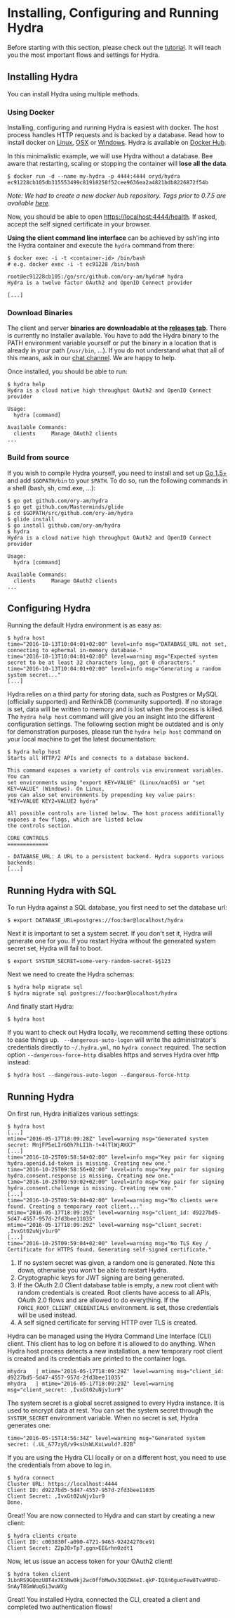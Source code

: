 # Installing, Configuring and Running Hydra

Before starting with this section, please check out the [tutorial](./demo.md). It will teach you the most important flows
and settings for Hydra.

## Installing Hydra

You can install Hydra using multiple methods.

### Using Docker

Installing, configuring and running Hydra is easiest with docker. The host process
handles HTTP requests and is backed by a database.
Read how to install docker on [Linux](https://docs.docker.com/linux/), [OSX](https://docs.docker.com/mac/) or
[Windows](https://docs.docker.com/windows/). Hydra is available on [Docker Hub](https://hub.docker.com/r/oryd/hydra/).

In this minimalistic example, we will use Hydra without a database. Bee aware that restarting, scaling
or stopping the container will **lose all the data**.

```
$ docker run -d --name my-hydra -p 4444:4444 oryd/hydra
ec91228cb105db315553499c81918258f52cee9636ea2a4821bdb8226872f54b
```

*Note: We had to create a new docker hub repository. Tags prior to 0.7.5 are available [here](https://hub.docker.com/r/ory-am/hydra/).*

Now, you should be able to open [https://localhost:4444/health](https://localhost:4444/health). If asked, accept the self signed
certificate in your browser.

**Using the client command line interface** can be achieved by ssh'ing into the Hydra container
and execute the `hydra` command from there:

```
$ docker exec -i -t <container-id> /bin/bash
# e.g. docker exec -i -t ec91228 /bin/bash

root@ec91228cb105:/go/src/github.com/ory-am/hydra# hydra
Hydra is a twelve factor OAuth2 and OpenID Connect provider

[...]
```

### Download Binaries

The client and server **binaries are downloadable at the [releases tab](https://github.com/ory-am/hydra/releases)**.
There is currently no installer available. You have to add the Hydra binary to the PATH environment variable yourself or put
the binary in a location that is already in your path (`/usr/bin`, ...). 
If you do not understand what that all of this means, ask in our [chat channel](https://gitter.im/ory-am/hydra). We are happy to help.

Once installed, you should be able to run:

```
$ hydra help
Hydra is a cloud native high throughput OAuth2 and OpenID Connect provider

Usage:
  hydra [command]

Available Commands:
  clients     Manage OAuth2 clients
...
```

### Build from source

If you wish to compile Hydra yourself, you need to install and set up [Go 1.5+](https://golang.org/) and add `$GOPATH/bin`
to your `$PATH`. To do so, run the following commands in a shell (bash, sh, cmd.exe, ...):

```
$ go get github.com/ory-am/hydra
$ go get github.com/Masterminds/glide
$ cd $GOPATH/src/github.com/ory-am/hydra
$ glide install
$ go install github.com/ory-am/hydra
$ hydra
Hydra is a cloud native high throughput OAuth2 and OpenID Connect provider

Usage:
  hydra [command]

Available Commands:
  clients     Manage OAuth2 clients
...
```

## Configuring Hydra

Running the default Hydra environment is as easy as:
 
```
$ hydra host
time="2016-10-13T10:04:01+02:00" level=info msg="DATABASE_URL not set, connecting to ephermal in-memory database."
time="2016-10-13T10:04:01+02:00" level=warning msg="Expected system secret to be at least 32 characters long, got 0 characters."
time="2016-10-13T10:04:01+02:00" level=info msg="Generating a random system secret..."
[...]
```

Hydra relies on a third party for storing data, such as Postgres or MySQL (officially supported) and RethinkDB
(community supported). If no storage is set, data will be written to memory and is lost when the process is killed.
The `hydra help host` command will give you an insight into the different configuration settings. The following section
might be outdated and is only for demonstration purposes, please run the `hydra help host` command on your local
machine to get the latest documentation:

```
$ hydra help host
Starts all HTTP/2 APIs and connects to a database backend.

This command exposes a variety of controls via environment variables. You can
set environments using "export KEY=VALUE" (Linux/macOS) or "set KEY=VALUE" (Windows). On Linux,
you can also set environments by prepending key value pairs: "KEY=VALUE KEY2=VALUE2 hydra"

All possible controls are listed below. The host process additionally exposes a few flags, which are listed below
the controls section.

CORE CONTROLS
=============

- DATABASE_URL: A URL to a persistent backend. Hydra supports various backends:
[...]
```

## Running Hydra with SQL

To run Hydra against a SQL database, you first need to set the database url:

```
$ export DATABASE_URL=postgres://foo:bar@localhost/hydra
```

Next it is important to set a system secret. If you don't set it, Hydra will generate one for you. If you restart
Hydra without the generated system secret set, Hydra will fail to boot.

```
$ export SYSTEM_SECRET=some-very-random-secret-$§123
```

Next we need to create the Hydra schemas:

```
$ hydra help migrate sql
$ hydra migrate sql postgres://foo:bar@localhost/hydra
```

And finally start Hydra:

```
$ hydra host
```

If you want to check out Hydra locally, we recommend setting these options to ease things up. ` --dangerous-auto-logon`
will write the administrator's credentials directly to `~/.hydra.yml`, no `hydra connect` required. The section option
`--dangerous-force-http` disables https and serves Hydra over http instead:

```
$ hydra host --dangerous-auto-logon --dangerous-force-http
```

## Running Hydra

On first run, Hydra initializes various settings:

```
$ hydra host
[...]
mtime="2016-05-17T18:09:28Z" level=warning msg="Generated system secret: MnjFP5eLIr60h?hLI1h-!<4(TlWjAHX7"
[...]
time="2016-10-25T09:58:54+02:00" level=info msg="Key pair for signing hydra.openid.id-token is missing. Creating new one."
time="2016-10-25T09:58:56+02:00" level=info msg="Key pair for signing hydra.consent.response is missing. Creating new one."
time="2016-10-25T09:59:02+02:00" level=info msg="Key pair for signing hydra.consent.challenge is missing. Creating new one."
[...]
time="2016-10-25T09:59:04+02:00" level=warning msg="No clients were found. Creating a temporary root client..."
mtime="2016-05-17T18:09:29Z" level=warning msg="client_id: d9227bd5-5d47-4557-957d-2fd3bee11035"
mtime="2016-05-17T18:09:29Z" level=warning msg="client_secret: ,IvxGt02uNjv1ur9"
[...]
time="2016-10-25T09:59:04+02:00" level=warning msg="No TLS Key / Certificate for HTTPS found. Generating self-signed certificate."
```

1. If no system secret was given, a random one is generated. Note this down, otherwise you won't be able to restart Hydra.
2. Cryptographic keys for JWT signing are being generated.
3. If the OAuth 2.0 Client database table is empty, a new root client with random credentials is created. Root clients
have access to all APIs, OAuth 2.0 flows and are allowed to do everything. If the `FORCE_ROOT_CLIENT_CREDENTIALS` environment.
is set, those credentials will be used instead.
4. A self signed certificate for serving HTTP over TLS is created.

Hydra can be managed using the Hydra Command Line Interface (CLI) client. This client has to log on before it is
allowed to do anything. When Hydra host process detects a new installation, a new temporary root client is
created and its credentials are printed to the container logs.

```
mhydra   | mtime="2016-05-17T18:09:29Z" level=warning msg="client_id: d9227bd5-5d47-4557-957d-2fd3bee11035"
mhydra   | mtime="2016-05-17T18:09:29Z" level=warning msg="client_secret: ,IvxGt02uNjv1ur9"
```

The system secret is a global secret assigned to every Hydra instance. It is used to encrypt data at rest. You can
set the system secret through the `SYSTEM_SECRET` environment variable. When no secret is set, Hydra generates one:

```
time="2016-05-15T14:56:34Z" level=warning msg="Generated system secret: (.UL_&77zy8/v9<sUsWLKxLwuld?.82B"
```

If you are using the Hydra CLI locally or on a different host, you need to use the credentials from above to log in.

```
$ hydra connect
Cluster URL: https://localhost:4444
Client ID: d9227bd5-5d47-4557-957d-2fd3bee11035
Client Secret: ,IvxGt02uNjv1ur9
Done.
```

Great! You are now connected to Hydra and can start by creating a new client:

```
$ hydra clients create
Client ID: c003830f-a090-4721-9463-92424270ce91
Client Secret: Z2pJ0>Tp7.ggn>EE&rhnOzdt1
```

Now, let us issue an access token for your OAuth2 client!

```
$ hydra token client
JLbnRS9GQmzUBT4x7ESNw0kj2wc0ffbMwOv3QQZW4eI.qkP-IQXn6guoFew8TvaMFUD-SnAyT8GmWuqGi3wuWXg
```

Great! You installed Hydra, connected the CLI, created a client and completed two authentication flows!
